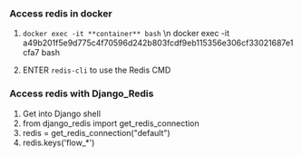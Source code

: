 ### Access redis in docker 
1. `docker exec -it **container** bash` \n
docker exec -it a49b201f5e9d775c4f70596d242b803fcdf9eb115356e306cf33021687e1cfa7 bash

2. ENTER `redis-cli` to use the Redis CMD

### Access redis with Django_Redis
1. Get into Django shell
2. from django_redis import get_redis_connection
3. redis = get_redis_connection("default")
4. redis.keys('flow_*')
